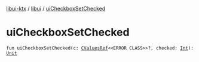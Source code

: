 [libui-ktx](../index.md) / [libui](index.md) / [uiCheckboxSetChecked](./ui-checkbox-set-checked.md)

# uiCheckboxSetChecked

`fun uiCheckboxSetChecked(c: `[`CValuesRef`](../kotlinx.cinterop/-c-values-ref/index.md)`<<ERROR CLASS>>?, checked: `[`Int`](https://kotlinlang.org/api/latest/jvm/stdlib/kotlin/-int/index.html)`): `[`Unit`](https://kotlinlang.org/api/latest/jvm/stdlib/kotlin/-unit/index.html)